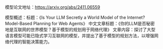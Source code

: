 模型论文地址：https://arxiv.org/abs/2411.06559

模型概述：标题：《Is Your LLM Secretly a World Model of the Internet? Model-Based Planning for Web Agents》
中文文章标题：《你的LLM是否秘密地是互联网的世界模型？基于模型的规划用于网络代理》
文章内容：探讨了大型语言模型可能已隐式学习互联网的模型，并提出了基于模型的规划方法，以增强网络代理的智能决策能力。
